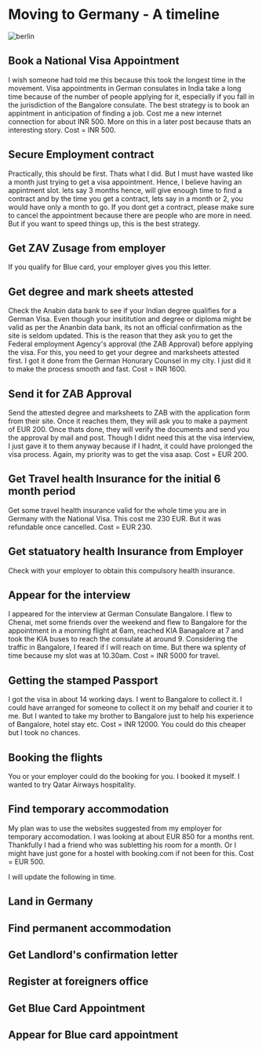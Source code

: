 # Moving to Germany - A timeline

![berlin](/img/berlin.jpg "berlin")

## Book a National Visa Appointment
I wish someone had told me this because this took the longest time in the movement. Visa appointments in German consulates in India take a long time because of the number of people applying for it, especially if you fall in the jurisdiction of the Bangalore consulate. The best strategy is to book an appintment in anticipation of finding a job. Cost me a new internet connection for about INR 500. More on this in a later post because thats an interesting story. Cost = INR 500.

## Secure Employment contract
Practically, this should be first. Thats what I did. But I must have wasted like a month just trying to get a visa appointment. Hence, I believe having an appintment slot. lets say 3 months hence, will give enough time to find a contract and by the time you get a contract, lets say in a month or 2, you would have only a month to go. If you dont get a contract, please make sure to cancel the appointment because there are people who are more in need. But if you want to speed things up, this is the best strategy.

## Get ZAV Zusage from employer
If you qualify for Blue card, your employer gives you this letter.

## Get degree and mark sheets attested
Check the Anabin data bank to see if your Indian degree qualifies for a German Visa. Even though your insititution and degree or diploma might be valid as per the Ananbin data bank, its not an official confirmation as the site is seldom updated. This is the reason that they ask you to get the Federal employment Agency's approval (the ZAB Approval) before applying the visa. For this, you need to get your degree and marksheets attested first. I got it done from the German Honurary Counsel in my city. I just did it to make the process smooth and fast. Cost = INR 1600.

## Send it for ZAB Approval
Send the attested degree and marksheets to ZAB with the application form from their site. Once it reaches them, they will ask you to make a payment of EUR 200. Once thats done, they will verify the documents and send you the approval by mail and post. Though I didnt need this at the visa interview, I just gave it to them anyway because if I hadnt, it could have prolonged the visa process. Again, my priority was to get the visa asap. Cost = EUR 200.

## Get Travel health Insurance for the initial 6 month period
Get some travel health insurance valid for the whole time you are in Germany with the National Visa. This cost me 230 EUR. But it was refundable once cancelled. Cost = EUR 230.

## Get statuatory health Insurance from Employer
Check with your employer to obtain this compulsory health insurance.

## Appear for the interview
I appeared for the interview at German Consulate Bangalore. I flew to Chenai, met some friends over the weekend and flew to Bangalore for the appointment in a morning flight at 6am, reached KIA Banagalore at 7 and took the KIA buses to reach the consulate at around 9. Considering the traffic in Bangalore, I feared if I will reach on time. But there wa splenty of time because my slot was at 10.30am. Cost = INR 5000 for travel.

## Getting the stamped Passport
I got the visa in about 14 working days. I went to Bangalore to collect it. I could have arranged for someone to collect it on my behalf and courier it to me. But I wanted to take my brother to Bangalore just to help his experience of Bangalore, hotel stay etc. Cost = INR 12000. You could do this cheaper but I took no chances.

## Booking the flights
You or your employer could do the booking for you. I booked it myself. I wanted to try Qatar Airways hospitality.

## Find temporary accommodation
My plan was to use the websites suggested from my employer for temporary accomodation. I was looking at about EUR 850 for a months rent. Thankfully I had a friend who was subletting his room for a month. Or I might have just gone for a hostel with booking.com if not been for this. Cost = EUR 500.


I will update the following in time.

## Land in Germany

## Find permanent accommodation

## Get Landlord's confirmation letter

## Register at foreigners office

## Get Blue Card Appointment

## Appear for Blue card appointment